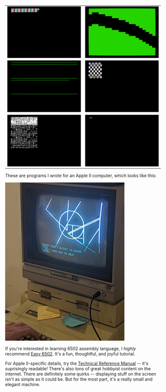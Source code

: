 |   |   |
|---|---|
|![logos](readme-gifs/logos.gif) | ![tunnel](readme-gifs/tunnel.gif)|
|![colors](readme-gifs/colors.gif) | ![chess](readme-gifs/chess.png)|
|![ascii](readme-gifs/ascii.gif) | ![reverse](readme-gifs/reverse.gif)|

These are programs I wrote for an Apple II computer, which looks like this:

![apple-ii](readme-gifs/apple-ii.jpg)

If you're interested in learning 6502 assembly language, I *highly* recommend [Easy 6502](https://skilldrick.github.io/easy6502/). It's a fun, thoughtful, and joyful tutorial.

For Apple II-specific details, try the [Technical Reference Manual](https://archive.org/details/Apple_IIe_Technical_Reference_Manual/page/n34/mode/1up?view=theater) -- it's suprisingly readable! There's also tons of great hobbyist content on the internet. There are definitely some quirks -- displaying stuff on the screen isn't as simple as it could be. But for the most part, it's a really small and elegant machine.
